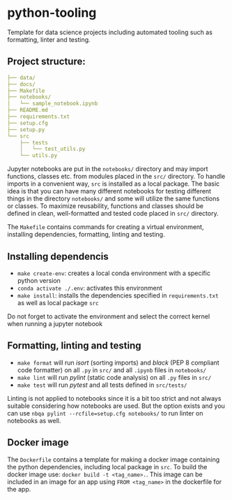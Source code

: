 # python-tooling
Template for data science projects including automated tooling such as formatting, linter and testing. 

## Project structure:
```yml
├── data/
├── docs/
├── Makefile
├── notebooks/
│   └── sample_notebook.ipynb
├── README.md
├── requirements.txt
├── setup.cfg
├── setup.py
└── src
    ├── tests
    │   └── test_utils.py
    └── utils.py
```
Jupyter notebooks are put in the `notebooks/` directory and may import functions, classes etc. from modules placed in the `src/` directory. To handle imports in a convenient way, `src` is installed as a local package. The basic idea is that you can have many different notebooks for testing different things in the directory `notebooks/` and some will utilize the same functions or classes. To maximize reusability, functions and classes should be defined in clean, well-formatted and tested code placed in `src/` directory.

The `Makefile` contains commands for creating a virtual environment, installing dependencies, formatting, linting and testing. 

## Installing dependencis
- `make create-env`: creates a local conda environment with a specific python version
- `conda activate ./.env`: activates this environment
- `make install`: installs the dependencies specified in `requirements.txt` as well as local package `src`

Do not forget to activate the environment and select the correct kernel when running  a jupyter notebook

## Formatting, linting and testing
- `make format` will run *isort* (sorting imports) and *black* (PEP 8 compliant code formatter) on all `.py` in `src/` and all `.ipynb` files in `notebooks/`
- `make lint` will run *pylint* (static code analysis) on all `.py` files in `src/`
- `make test` will run *pytest* and all tests defined in `src/tests/`

Linting is not applied to notebooks since it is a bit too strict and not always suitable considering how notebooks are used. But the option exists and you can use `nbqa pylint --rcfile=setup.cfg notebooks/` to run linter on notebooks as well. 

## Docker image
The `Dockerfile` contains a template for making a docker image containing the python dependencies, including local package in `src`. To build the docker image use: `docker build -t <tag_name>.`. This image can be included in an image for an app using `FROM <tag_name>` in the dockerfile for the app. 